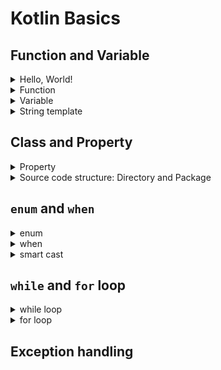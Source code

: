# Kotlin Basics

## Function and Variable
<details>
    <summary>Hello, World!</summary>
    
```kotlin
fun main(args: Array<String>) {
    println("Hello, world!")
}
```

- Parameter's type comes after parameter name
- No need to put function inside a class
- Semicolon(;) is optional
</details>

<details>
    <summary>Function</summary>
    
```kotlin
fun max(a: Int, b: Int): Int {
    return if (a > b) a else b
}
```

- Kotlin's `if` is an **expression** not a statement. (`if`, `when`, `try` are also expressions in Kotlin)

```kotlin
fun max(a: Int, b: Int): Int = if (a > b) a else b
```

- Function body can be expressed by either block body or expression body
</details>

<details>
    <summary>Variable</summary>
    
```kotlin
val answer = 42
val answer2: Int = 45
var answer3 = 49
```

- `val`: immutable reference. equivalent to Java's `final` variable
- `var`: mutable reference. equivalent to Java's regular variable
</details>

<details>
    <summary>String template</summary>
    
```kotlin
val value = 12
"Hi, $value"
"Hi, " + value // equivalent
"Hi, ${value}" // better practice to wrap with bracket
"Hi, ${value + 4}" // expressions are welcomed
```

</details>

## Class and Property
<details>
    <summary>Property</summary>
    
- In Java, field and accessor methods(getter, setter) are referred as property

```kotlin
class Person (
    val name: String,
    var isMarried: Boolean
)
```

- Kotlin internally generates getter, setter methods like Java
- `val` corresponds to read only field (private field, only getter)
- `var` corresponds to writable field (private field, getter and setter)

```kotlin
class Rectangle(val height: Int, val width: Int) {
    val isSquare: Boolean
        get() {
            return height == width
        }
}
```

- You can also define custom accessor methods

</details>
<details>
    <summary>Source code structure: Directory and Package</summary>
    
```kotlin
package geometry.shapes

import java.util.Random

class Rectangle(val height: Int, val width: Int) {
    val isSquare: Boolean
        get() {
            return height == width
        }
}
```

- In Kotlin, it is not forced to manage directory accroding to package names unlike Java
- You can also put as many classes you want into one file
- It would be still a good practice to follow Java's convention
</details>

## `enum` and `when`
<details>
    <summary>enum</summary>
    
```kotlin
enum class Color {
    RED, ORANGE, YELLOW, GREEN, BLUE, INDIGO, VIOLET
}
```

```kotlin
enum class Color(val r: Int, val g: Int, val b: Int) {
    RED(255, 0, 0), GREEN(0, 255, 0), BLUE(0, 0, 255);  // notice there is a semicolon

    fun rgb() = (r * 256 + g) * 256 + b
}
```

</details>

<details>
    <summary>when</summary>
    
```kotlin
fun getGrade(color: Color) = 
    when (color) {
        Color.RED, Color.ORANGE, Color.YELLOW -> "A"
        Color.GREEN -> "B"
        Color.INDIGO -> "C"
        else -> "F"
    }
```

- Kotlin's `when` is similar to Java's `switch`
- `when` is an expression

```kotlin
fun getSomething(color: Color) = 
    when {
        color == Color.RED -> "hot"
        color == Color.BLUE -> "cold"
        else -> {
            1+2
            "not sure"
        }
    }
```

- it is also possible to use when with no parameter
- it is also possible to use a block. In this case, `when` is evaluated to last expression's value

</details>

<details>
    <summary>smart cast</summary>
    
```kotlin
interface Expr
class Num(val value: Int) : Expr
class Sum(val left: Expr, val right: Expr) : Expr

fun eval(e: Expr): Int {
    if (e is Num) {
        val n = e as Num // No need to explicitly cast to Num
        return n.value
    }
    if (e is Sum) {
        return eval(e.right) + eval(e.left)
    }
    throw IllegalArgumentException("Unknown expression)
}
```

- Kotlin's `as` is similar to Java's `instanceof`, but it smartly cast into the specified type


</details>


## `while` and `for` loop
<details>
    <summary>while loop</summary>
    
```kotlin
while (condition) {
    /*...*/
}
do {
    /*...*/
} while (condition)
```

</details>

<details>
    <summary>for loop</summary>
    
```kotlin
for (i in 1..100) { // 1 to 100(inclusive)
    /*...*/
}
```
```kotlin
for (i in 1 until 100) { // 1 to 100(exclusive)
    /*...*/
}
```
```kotlin
for (i in 100 downTo 1 step 2) {
    /*...*/
}
```
```kotlin
val map = TreeMap<Int, String>()
for ((key, value) in map) { // destructuring
    /*...*/
}
```

- `in` can also be used to determine if value is in the certain range. (e.g. `3 in 4..6`)

</details>


## Exception handling


